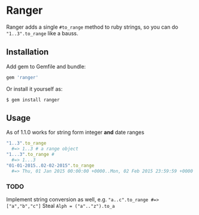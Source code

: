 # Ranger

Ranger adds a single `#to_range` method to ruby strings, so you can do `"1..3".to_range` like a bauss.

## Installation

Add gem to Gemfile and bundle:

```ruby
gem 'ranger'
```

Or install it yourself as:

    $ gem install ranger

## Usage

As of 1.1.0 works for string form integer __and__ date ranges

```ruby
"1..3".to_range
  #=> 1..3 # a range object
"1...3".to_range #
  #=> 1...3
"01-01-2015..02-02-2015".to_range
  #=> Thu, 01 Jan 2015 00:00:00 +0000..Mon, 02 Feb 2015 23:59:59 +0000
```

### TODO
Implement string conversion as well, e.g. `"a..c".to_range #=> ["a","b","c"]`
Steal `Alph = ("a".."z").to_a`
